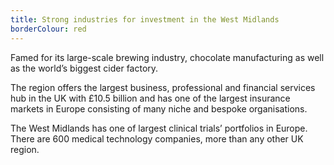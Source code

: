 ```yaml
---
title: Strong industries for investment in the West Midlands
borderColour: red
---
```

Famed for its large-scale brewing industry, chocolate manufacturing as well as the world’s biggest cider factory.


The region offers the largest business, professional and financial services hub in the UK with £10.5 billion and has one of the largest insurance markets in Europe consisting of many niche and bespoke organisations.


The West Midlands has one of largest clinical trials’ portfolios in Europe. There are 600 medical technology companies, more than any other UK region.